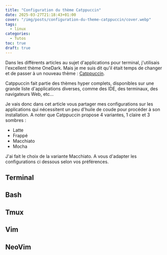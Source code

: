 ```yaml
---
title: "Configuration du thème Catppuccin"
date: 2025-03-27T21:18:43+01:00
cover: "/img/posts/configuration-du-theme-catppuccin/cover.webp"
tags:
  - linux
categories:
  - Tutos
toc: true
draft: true
---
```


Dans les différents articles au sujet d'applications pour terminal, j'utilisais l'excellent thème OneDark. Mais je me suis dit qu'il était temps de changer et de passer à un nouveau thème : [Catppuccin](https://catppuccin.com/).

Catppuccin fait partie des thèmes hyper complets, disponibles sur une grande liste d'applications diverses, comme des IDE, des terminaux, des navigateurs Web, etc...

Je vais donc dans cet article vous partager mes configurations sur les applications qui nécessitent un peu d'huile de coude pour procéder à son installation. A noter que Catppuccin propose 4 variantes, 1 claire et 3 sombres : 
- Latte
- Frappé
- Macchiato
- Mocha

J'ai fait le choix de la variante Macchiato. A vous d'adapter les configurations ci dessous selon vos préférences.

## Terminal

## Bash

## Tmux

## Vim

## NeoVim